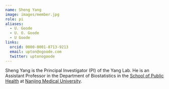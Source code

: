 ```yaml
---
name: Sheng Yang
image: images/member.jpg
role: pi
aliases:
  - U. Goode
  - U. O. Goode
  - U Goode
links:
  orcid: 0000-0001-8713-9213
  email: upton@ogoode.com
  twitter: uptonogoode
---
```


Sheng Yang is the Principal Investigator (PI) of the Yang Lab.
He is an Assistant Professor in the Department of Biostatistics in the [School of Public Health](https://gwxy.njmu.edu.cn/) at [Nanjing Medical University](https://www.njmu.edu.cn/).

